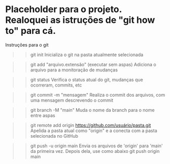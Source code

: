 # Placeholder para o projeto. Realoquei as istruções de "git how to" para cá.

Instruções para o git

>> git init
Inicializa o git na pasta atualmente selecionada

>> git add "arquivo.extensão" (executar sem aspas)
Adiciona o arquivo para a monitoração de mudanças

>> git status
Verifica o status atual do git, mudanças que ocorreram, commits, etc

>> git commit -m "mensagem"
Realiza o commit dos arquivos, com uma mensagem descrevendo o commit

>> git branch -M "main"
Muda o nome da branch para o nome entre aspas

>> git remote add origin https://github.com/usuário/pasta.git
Apelida a pasta atual como "origin" e a conecta com a pasta selecionada no GitHub

>> git push -u origin main
Envia os arquivos de 'origin' para 'main' da primeira vez. Depois dela, use como abaixo
>> git push origin main



